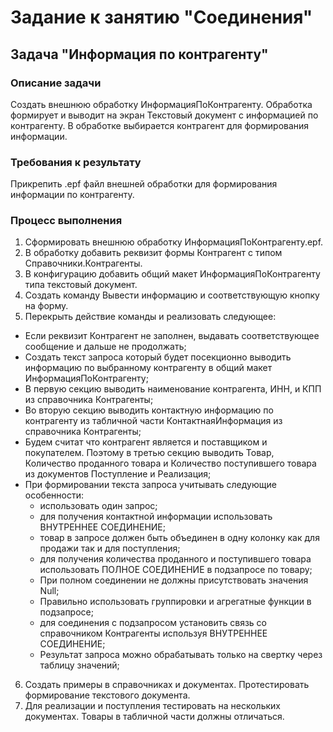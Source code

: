 # Задание к занятию "Соединения"

## Задача "Информация по контрагенту"

### Описание задачи

Создать внешнюю обработку ИнформацияПоКонтрагенту. Обработка формирует и выводит на экран Текстовый документ с информацией по контрагенту. В обработке выбирается контрагент для формирования информации.

### Требования к результату

Прикрепить .epf файл внешней обработки для формирования информации по контрагенту.

### Процесс выполнения

1. Сформировать внешнюю обработку ИнформацияПоКонтрагенту.epf.
2. В обработку добавить реквизит формы Контрагент с типом Справочники.Контрагенты.
3. В конфигурацию добавить общий макет ИнформацияПоКонтрагенту типа текстовый документ.
4. Создать команду Вывести информацию и соответствующую кнопку на форму.
5. Перекрыть действие команды и реализовать следующее:
 * Если реквизит Контрагент не заполнен, выдавать соответствующее сообщение и дальше не продолжать;
 * Создать текст запроса который будет посекционно выводить информацию по выбранному контрагенту в общий макет ИнформацияПоКонтрагенту;
 * В первую секцию выводить наименование контрагента, ИНН, и КПП из справочника Контрагенты;
 * Во вторую секцию выводить контактную информацию по контрагенту из табличной части КонтактнаяИнформация из справочника Контрагенты;
 * Будем считат что контрагент является и поставщиком и покупателем. Поэтому в третью секцию выводить Товар, Количество проданного товара и Количество поступившего 
   товара из документов Поступление и Реализация;
 * При формировании текста запроса учитывать следующие особенности:
   - использовать один запрос;
   - для получения контактной информации использовать ВНУТРЕННЕЕ СОЕДИНЕНИЕ;
   - товар в запросе должен быть объединен в одну колонку как для продажи так и для поступления;
   - для получения количества проданного и поступившего товара использовать ПОЛНОЕ СОЕДИНЕНИЕ в подзапросе по товару;
   - При полном соединении не должны присутствовать значения Null;
   - Правильно использовать группировки и агрегатные функции в подзапросе;
   - для соединения с подзапросом установить связь со справочником Контрагенты используя ВНУТРЕННЕЕ СОЕДИНЕНИЕ;
   - Результат запроса можно обрабатывать только на свертку через таблицу значений;
6. Создать примеры в справочниках и документах. Протестировать формирование текстового документа. 
7. Для реализации и поступления тестировать на нескольких документах. Товары в табличной части должны отличаться.
